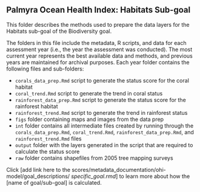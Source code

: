 ## Palmyra Ocean Health Index: Habitats Sub-goal 

This folder describes the methods used to prepare the data layers for the Habitats sub-goal of the Biodiversity goal.     

The folders in this file include the metadata, R scripts, and data for each assessment year (i.e., the year the assessment was conducted). The most current year represents the best available data and methods, and previous years are maintained for archival purposes. Each year folder contains the following files and sub-folders:  

- `corals_data_prep.Rmd` script to generate the status score for the coral habitat   
- `coral_trend.Rmd` script to generate the trend in coral status   
- `rainforest_data_prep.Rmd` script to generate the status score for the rainforest habitat   
- `rainforest_trend.Rmd` script to generate the trend in rainforest status   
- `figs` folder containing maps and images from the data prep   
- `int` folder contains all intermediate files created by running through the `corals_data_prep.Rmd`, `coral_trend.Rmd`, `rainforest_data_prep.Rmd`, and `rainforest_trend.Rmd` files      
- `output` folder with the layers generated in the script that are required to calculate the status score    
- `raw` folder contains shapefiles from 2005 tree mapping surveys   

Click [add link here to the scores/metadata_documentation/ohi-model/goal_descriptions/ *specific_goal.rmd*] to learn more about how the [name of goal/sub-goal] is calculated. 





